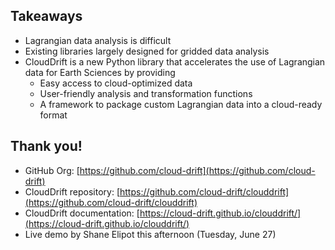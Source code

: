 <section>

## Takeaways

* Lagrangian data analysis is difficult
* Existing libraries largely designed for gridded data analysis
* CloudDrift is a new Python library that accelerates the use of Lagrangian
  data for Earth Sciences by providing
  * Easy access to cloud-optimized data
  * User-friendly analysis and transformation functions
  * A framework to package custom Lagrangian data into a cloud-ready format
</section>

<section>

## Thank you!

* GitHub Org: [https://github.com/cloud-drift](https://github.com/cloud-drift)
* CloudDrift repository: [https://github.com/cloud-drift/clouddrift](https://github.com/cloud-drift/clouddrift)
* CloudDrift documentation: [https://cloud-drift.github.io/clouddrift/](https://cloud-drift.github.io/clouddrift/)
* Live demo by Shane Elipot this afternoon (Tuesday, June 27)
</section>